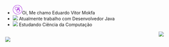 - <img height="30em" src="iconfinder-icon.svg" >Oi, Me chamo Eduardo Vitor Mokfa
- <img height="30em" src="https://cdn3.iconfinder.com/data/icons/material-chromatic-white-drives/128/drive_white_windows_purple.png" > Atualmente trabalho com Desenvolvedor Java
- <img height="30em" src="https://cdn3.iconfinder.com/data/icons/seo-marketing-19/32/SEO-13-512.png" > Estudando Ciência da Computação

<div>
    <a href="https://github.com/Edumokfa">
    <img height="200px" src="https://media.giphy.com/media/SSWHtGBHHJjvZwL7Jx/giphy.gif" align="right">
    <br/>
        <img height="183em" src="https://github-readme-stats.vercel.app/api/top-langs/?username=Edumokfa&layout=compact&theme=synthwave">
</div>
    
